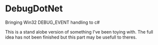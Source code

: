# DebugDotNet
Bringing Win32 DEBUG_EVENT handling to c#


This is a stand alobe version of something I've been toying with. The full idea has not been finished but this part may be usefull to theres.


